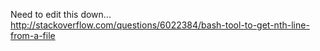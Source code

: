 Need to edit this down...
http://stackoverflow.com/questions/6022384/bash-tool-to-get-nth-line-from-a-file

